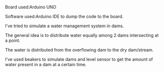 Board used:Arduino UNO

Software used:Arduino IDE to dump the code to the board.

I've tried to simulate a water management system in dams.

The general idea is to distribute water equally among 2 dams intersecting at a point.

The water is distributed from the overflowing dam to the dry dam/stream.

I've used beakers to simulate dams and level sensor to get the amount of water present in a dam at a certain time.
